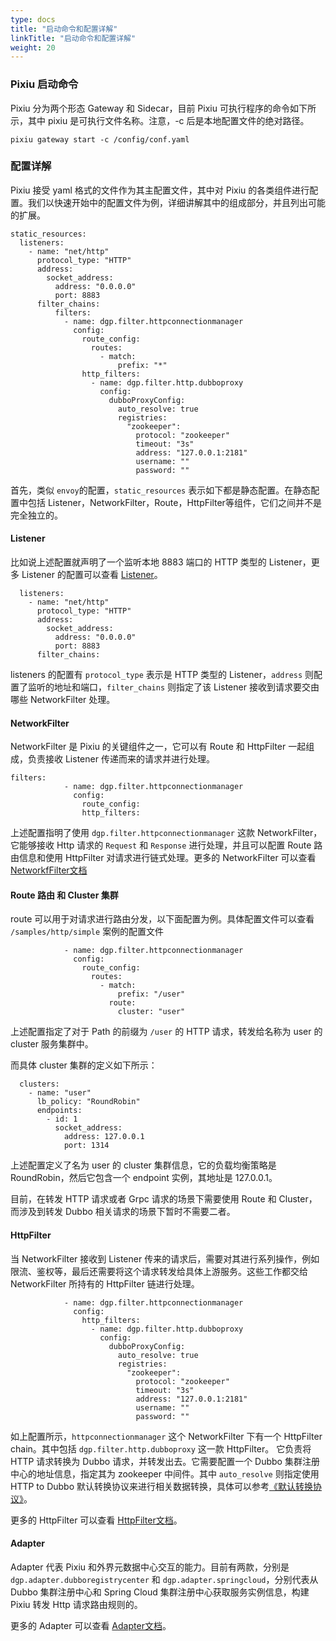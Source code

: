 ```yaml
---
type: docs
title: "启动命令和配置详解"
linkTitle: "启动命令和配置详解"
weight: 20
---
```


### Pixiu 启动命令

Pixiu 分为两个形态 Gateway 和 Sidecar，目前 Pixiu 可执行程序的命令如下所示，其中 pixiu 是可执行文件名称。注意，-c 后是本地配置文件的绝对路径。

```
pixiu gateway start -c /config/conf.yaml
```

### 配置详解 

Pixiu 接受 yaml 格式的文件作为其主配置文件，其中对 Pixiu 的各类组件进行配置。我们以快速开始中的配置文件为例，详细讲解其中的组成部分，并且列出可能的扩展。

```
static_resources:
  listeners:
    - name: "net/http"
      protocol_type: "HTTP"
      address:
        socket_address:
          address: "0.0.0.0"
          port: 8883
      filter_chains:
          filters:
            - name: dgp.filter.httpconnectionmanager
              config:
                route_config:
                  routes:
                    - match:
                        prefix: "*"
                http_filters:
                  - name: dgp.filter.http.dubboproxy
                    config:
                      dubboProxyConfig:
                        auto_resolve: true
                        registries:
                          "zookeeper":
                            protocol: "zookeeper"
                            timeout: "3s"
                            address: "127.0.0.1:2181"
                            username: ""
                            password: ""
```

首先，类似 `envoy`的配置，`static_resources` 表示如下都是静态配置。在静态配置中包括 Listener，NetworkFilter，Route，HttpFilter等组件，它们之间并不是完全独立的。

#### Listener

比如说上述配置就声明了一个监听本地 8883 端口的 HTTP 类型的 Listener，更多 Listener 的配置可以查看 [Listener](/zh-cn/docs/user/listener/http.html)。

```
  listeners:
    - name: "net/http"
      protocol_type: "HTTP"
      address:
        socket_address:
          address: "0.0.0.0"
          port: 8883
      filter_chains:
```
listeners 的配置有 `protocol_type` 表示是 HTTP 类型的 Listener，`address` 则配置了监听的地址和端口，`filter_chains` 则指定了该 Listener 接收到请求要交由哪些 NetworkFilter 处理。

#### NetworkFilter

NetworkFilter 是 Pixiu 的关键组件之一，它可以有 Route 和 HttpFilter 一起组成，负责接收 Listener 传递而来的请求并进行处理。

```
filters:
            - name: dgp.filter.httpconnectionmanager
              config:
                route_config:
                http_filters:
```

上述配置指明了使用 `dgp.filter.httpconnectionmanager` 这款 NetworkFilter，它能够接收 Http 请求的 `Request` 和 `Response` 进行处理，并且可以配置 Route 路由信息和使用 HttpFilter 对请求进行链式处理。更多的 NetworkFilter 可以查看 [NetworkfFilter文档](/zh-cn/docs/user/networkfilter/http.html)



#### Route 路由 和 Cluster 集群

route 可以用于对请求进行路由分发，以下面配置为例。具体配置文件可以查看 `/samples/http/simple` 案例的配置文件

```
            - name: dgp.filter.httpconnectionmanager
              config:
                route_config:
                  routes:
                    - match:
                        prefix: "/user"
                      route:
                        cluster: "user"
```

上述配置指定了对于 Path 的前缀为 `/user` 的 HTTP 请求，转发给名称为 user 的 cluster 服务集群中。

而具体 cluster 集群的定义如下所示：

```
  clusters:
    - name: "user"
      lb_policy: "RoundRobin"
      endpoints:
        - id: 1
          socket_address:
            address: 127.0.0.1
            port: 1314
```

上述配置定义了名为 user 的 cluster 集群信息，它的负载均衡策略是 RoundRobin，然后它包含一个 endpoint 实例，其地址是 127.0.0.1。

目前，在转发 HTTP 请求或者 Grpc 请求的场景下需要使用 Route 和 Cluster，而涉及到转发 Dubbo 相关请求的场景下暂时不需要二者。

#### HttpFilter

当 NetworkFilter 接收到 Listener 传来的请求后，需要对其进行系列操作，例如限流、鉴权等，最后还需要将这个请求转发给具体上游服务。这些工作都交给 NetworkFilter 所持有的 HttpFilter 链进行处理。

```
            - name: dgp.filter.httpconnectionmanager
              config:
                http_filters:
                  - name: dgp.filter.http.dubboproxy
                    config:
                      dubboProxyConfig:
                        auto_resolve: true
                        registries:
                          "zookeeper":
                            protocol: "zookeeper"
                            timeout: "3s"
                            address: "127.0.0.1:2181"
                            username: ""
                            password: ""
```

如上配置所示，`httpconnectionmanager` 这个 NetworkFilter 下有一个 HttpFilter chain。其中包括 `dgp.filter.http.dubboproxy` 这一款 HttpFilter。
它负责将 HTTP 请求转换为 Dubbo 请求，并转发出去。它需要配置一个 Dubbo 集群注册中心的地址信息，指定其为 zookeeper 中间件。其中 `auto_resolve` 则指定使用 HTTP to Dubbo 默认转换协议来进行相关数据转换，具体可以参考[《默认转换协议》](/zh-cn/docs/user/appendix/http-to-dubbo-default-stragety.html)。

更多的 HttpFilter 可以查看 [HttpFilter文档](/zh-cn/docs/user/httpfilter/dubbo.html)。

#### Adapter

Adapter 代表 Pixiu 和外界元数据中心交互的能力。目前有两款，分别是 `dgp.adapter.dubboregistrycenter` 和 `dgp.adapter.springcloud`，分别代表从 Dubbo 集群注册中心和 Spring Cloud 集群注册中心获取服务实例信息，构建 Pixiu 转发 Http 请求路由规则的。

更多的 Adapter 可以查看 [Adapter文档](/zh-cn/docs/user/adapter/dubbo.html)。

